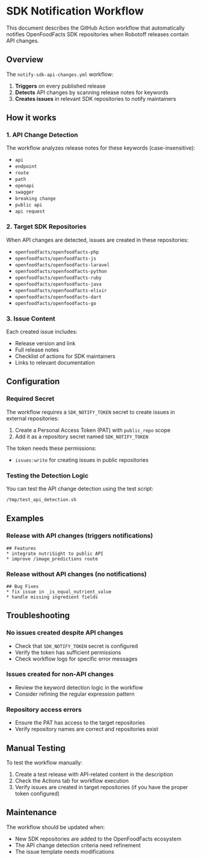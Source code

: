 # SDK Notification Workflow

This document describes the GitHub Action workflow that automatically notifies OpenFoodFacts SDK repositories when Robotoff releases contain API changes.

## Overview

The `notify-sdk-api-changes.yml` workflow:

1. **Triggers** on every published release
2. **Detects** API changes by scanning release notes for keywords
3. **Creates issues** in relevant SDK repositories to notify maintainers

## How it works

### 1. API Change Detection

The workflow analyzes release notes for these keywords (case-insensitive):
- `api`
- `endpoint` 
- `route`
- `path`
- `openapi`
- `swagger`
- `breaking change`
- `public api`
- `api request`

### 2. Target SDK Repositories

When API changes are detected, issues are created in these repositories:
- `openfoodfacts/openfoodfacts-php`
- `openfoodfacts/openfoodfacts-js`
- `openfoodfacts/openfoodfacts-laravel`
- `openfoodfacts/openfoodfacts-python`
- `openfoodfacts/openfoodfacts-ruby`
- `openfoodfacts/openfoodfacts-java`
- `openfoodfacts/openfoodfacts-elixir`
- `openfoodfacts/openfoodfacts-dart`
- `openfoodfacts/openfoodfacts-go`

### 3. Issue Content

Each created issue includes:
- Release version and link
- Full release notes
- Checklist of actions for SDK maintainers
- Links to relevant documentation

## Configuration

### Required Secret

The workflow requires a `SDK_NOTIFY_TOKEN` secret to create issues in external repositories:

1. Create a Personal Access Token (PAT) with `public_repo` scope
2. Add it as a repository secret named `SDK_NOTIFY_TOKEN`

The token needs these permissions:
- `issues:write` for creating issues in public repositories

### Testing the Detection Logic

You can test the API change detection using the test script:

```bash
/tmp/test_api_detection.sh
```

## Examples

### Release with API changes (triggers notifications)
```
## Features
* integrate nutriSight to public API
* improve /image_predictions route
```

### Release without API changes (no notifications)
```
## Bug Fixes
* fix issue in _is_equal_nutrient_value
* handle missing ingredient fields
```

## Troubleshooting

### No issues created despite API changes
- Check that `SDK_NOTIFY_TOKEN` secret is configured
- Verify the token has sufficient permissions
- Check workflow logs for specific error messages

### Issues created for non-API changes
- Review the keyword detection logic in the workflow
- Consider refining the regular expression pattern

### Repository access errors
- Ensure the PAT has access to the target repositories
- Verify repository names are correct and repositories exist

## Manual Testing

To test the workflow manually:

1. Create a test release with API-related content in the description
2. Check the Actions tab for workflow execution
3. Verify issues are created in target repositories (if you have the proper token configured)

## Maintenance

The workflow should be updated when:
- New SDK repositories are added to the OpenFoodFacts ecosystem
- The API change detection criteria need refinement
- The issue template needs modifications
